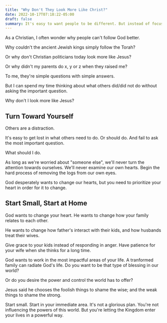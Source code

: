 ```yaml
---
title: "Why Don't They Look More Like Christ?"
date: 2022-10-17T07:18:22-05:00
draft: false
summary: It's easy to want people to be different. But instead of focusing on others, why not focus on you?
---
```


As a Christian, I often wonder why people can't follow God better.

Why couldn't the ancient Jewish kings simply follow the Torah?

Or why don't Christian politicians today look more like Jesus?

Or why didn't my parents do x, y or z when they raised me?

To me, they're simple questions with simple answers. 

But I can spend my time thinking about what others did/did not do without asking the important question.

Why don't I look more like Jesus?

## Turn Toward Yourself

Others are a distraction. 

It's easy to get lost in what others need to do. Or should do. And fail to ask the most important question.

What should I do.

As long as we're worried about "someone else", we'll never turn the attention towards ourselves. We'll never examine our own hearts. Begin the hard process of removing the logs from our own eyes.

God desperately wants to change our hearts, but you need to prioritize your heart in order for it to change.

## Start Small, Start at Home

God wants to change your heart. He wants to change how your family relates to each other.

He wants to change how father's interact with their kids, and how husbands treat their wives.

Give grace to your kids instead of responding in anger. Have patience for your wife when she thinks for a long time.

God wants to work in the most impactful areas of your life. A tranformed family can radiate God's life. Do you want to be that type of blessing in our world?

Or do you desire the power and control the world has to offer?

Jesus said he chooses the foolish things to shame the wise; and the weak things to shame the strong.

Start small. Start in your immediate area. It's not a glorious plan. You're not influencing the powers of this world. But you're letting the Kingdom enter your lives in a powerful way. 
